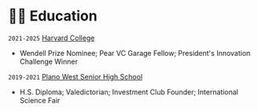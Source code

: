 # 👨‍🎓 Education
`2021-2025` [Harvard College](https://college.harvard.edu/)
- Wendell Prize Nominee; Pear VC Garage Fellow; President's Innovation Challenge Winner

`2019-2021` [Plano West Senior High School](https://www.pisd.edu/site/default.aspx?PageType=3&DomainID=293&ModuleInstanceID=4433&ViewID=6446EE88-D30C-497E-9316-3F8874B3E108&RenderLoc=0&FlexDataID=98016&PageID=1722)
- H.S. Diploma; Valedictorian; Investment Club Founder; International Science Fair